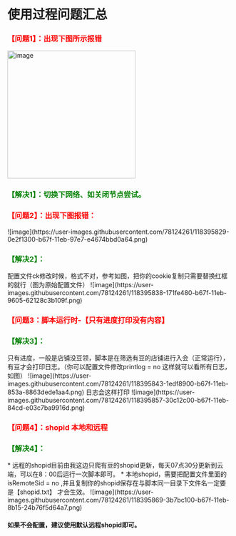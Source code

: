 # 使用过程问题汇总


<h3 style="color:#F00" >【问题1】：出现下图所示报错  </h3> 

<img width="287" alt="image" src="https://user-images.githubusercontent.com/78124261/118395814-f22b7180-b67e-11eb-8bc6-dbf665a41a1c.png">   

<h3 style="color:green" >【解决1】：切换下网络、如关闭节点尝试。   

<h3 style="color:#F00" >【问题2】：出现下图报错：   </h3> 
![image](https://user-images.githubusercontent.com/78124261/118395829-0e2f1300-b67f-11eb-97e7-e4674bbd0a64.png)   

<h3 style="color:green" >【解决2】：</h3>   
  配置文件ck修改时候，格式不对，参考如图，把你的cookie复制只需要替换红框的就行（图为原始配置文件）   
![image](https://user-images.githubusercontent.com/78124261/118395838-171fe480-b67f-11eb-9605-62128c3b109f.png)    

<h3 style="color:#F00" >【问题3：脚本运行时-【只有进度打印没有内容】     </h3>  

<h3 style="color:green" >【解决3】：</h3> 
  只有进度，一般是店铺没豆领，脚本是在筛选有豆的店铺进行入会（正常运行），有豆才会打印日志。（你可以配置文件修改printlog = no 这样就可以看所有日志，如图）    
![image](https://user-images.githubusercontent.com/78124261/118395843-1edf8900-b67f-11eb-853a-8863dede1aa4.png)    
日志会这样打印    
![image](https://user-images.githubusercontent.com/78124261/118395857-30c12c00-b67f-11eb-84cd-e03c7ba9916d.png)    

<h3 style="color:#F00" >【问题4】：shopid 本地和远程    </h3> 

<h3 style="color:green" >【解决4】：  </h3>   
 * 远程的shopid目前由我这边只爬有豆的shopid更新，每天07点30分更新到云端，可以在8：00后运行一次脚本即可。   
 * 本地shopid，需要把配置文件里面的 isRemoteSid = no ,并且复制你的shopid保存在与脚本同一目录下文件名一定要是【shopid.txt】 才会生效。   
![image](https://user-images.githubusercontent.com/78124261/118395869-3b7bc100-b67f-11eb-8b15-24b76f5d64a7.png)    
  
#### 如果不会配置，建议使用默认远程shopid即可。   

